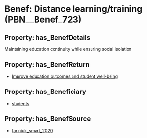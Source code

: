 # Benef: __Distance learning/training__ (PBN__Benef_723)

## Property: has_BenefDetails

Maintaining education continuity while ensuring social isolation

## Property: has_BenefReturn

* [Improve education outcomes and student well-being](../BenefReturn/PBN__BenefReturn_777)

## Property: has_Beneficiary

* [students](../Stakeholder/PBN__Stakeholder_101)

## Property: has_BenefSource

* [fariniuk_smart_2020](../Article/PBN__Article_143)

